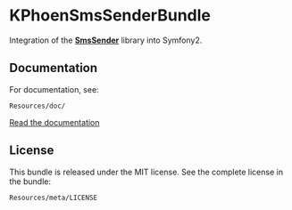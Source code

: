 KPhoenSmsSenderBundle
=====================

Integration of the [**SmsSender**](https://github.com/Carpe-Hora/SmsSender/)
library into Symfony2.


Documentation
-------------

For documentation, see:

    Resources/doc/

[Read the documentation](https://github.com/K-Phoen/KPhoenSmsSenderBundle/blob/master/Resources/doc/index.md)


License
-------

This bundle is released under the MIT license. See the complete license in the
bundle:

    Resources/meta/LICENSE
